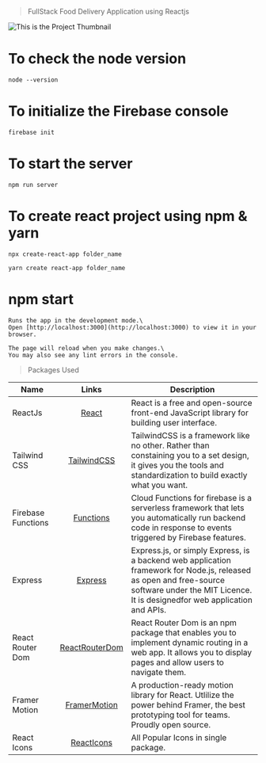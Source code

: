 > FullStack Food Delivery Application using Reactjs

![This is the Project Thumbnail](../Food-app/client/src/assets/image/snap.png)

# To check the node version

```
node --version
```

# To initialize the Firebase console

```
firebase init
```

# To start the server

```
npm run server
```

# To create react project using npm & yarn

```
npx create-react-app folder_name
```

```
yarn create react-app folder_name
```
# npm start
```
Runs the app in the development mode.\
Open [http://localhost:3000](http://localhost:3000) to view it in your browser.

The page will reload when you make changes.\
You may also see any lint errors in the console.
```

> Packages Used

| Name                 | Links | Description |
|----------------------|:-----:|-------------|
| ReactJs              | [React](https://reactjs.org/) | React is a free and open-source front-end JavaScript library for building user interface.|
| Tailwind CSS         | [TailwindCSS](https://tailwindcss.com) | TailwindCSS is a framework like no other. Rather than constaining you to a set design,  it gives you the tools and standardization to build exactly what you want.|
| Firebase Functions    | [Functions](https://firebase.google.com/docs/functions) | Cloud Functions for firebase is a serverless framework that lets you automatically run backend code in response to events triggered by Firebase features.|
| Express                | [Express](https://expressjs.com/) | Express.js, or simply Express, is a backend web application framework for Node.js, released as open and free-source software under the MIT Licence. It is designedfor web application and APIs. |
| React Router Dom        | [ReactRouterDom](https://reactrouter.com/en/main) | React Router Dom is an npm package that enables you to implement dynamic routing in a web app. It allows you to display pages and allow users to navigate them. |
| Framer Motion           | [FramerMotion](https://www.framer.com/motion/) | A production-ready motion library for React. Utlilize the power behind Framer, the best prototyping tool for teams. Proudly open source. |
| React Icons              | [ReactIcons](https://react-icons.github.io/react-icons/) | All Popular Icons in single package. |
